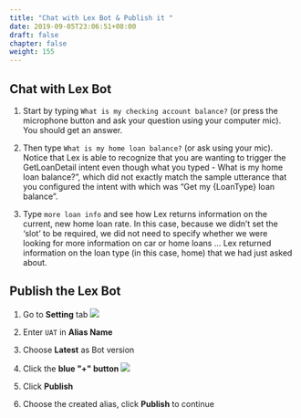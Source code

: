 ```yaml
---
title: "Chat with Lex Bot & Publish it "
date: 2019-09-05T23:06:51+08:00
draft: false
chapter: false
weight: 155
---
```



## Chat with Lex Bot

1. Start by typing `What is my checking account balance?`
(or press the microphone button and ask your question using your computer mic). 
You should get an answer. 

1. Then type `What is my home loan balance?` (or ask using your mic). Notice that 
Lex is able to recognize that you are wanting to trigger the GetLoanDetail 
intent even though what you typed - What is my home loan balance?”, 
which did not exactly match the sample utterance that you configured the intent 
with which was “Get my {LoanType} loan balance”. 

1. Type `more loan info` and see how Lex returns information on the current, 
new home loan rate. In this case, because we didn’t set the ‘slot’ to be required, 
we did not need to specify whether we were looking for more information on car or 
home loans … Lex returned information on the loan type (in this case, home) that 
we had just asked about.


## Publish the Lex Bot
1. Go to **Setting** tab 
    ![](/images/ask/setting-tab.png)

1. Enter `UAT` in **Alias Name**

1. Choose **Latest** as Bot version

1. Click the **blue "+" button**
    ![](/images/ask/publish.png)
    
1. Click **Publish**
   
1. Choose the created alias, click **Publish** to continue

